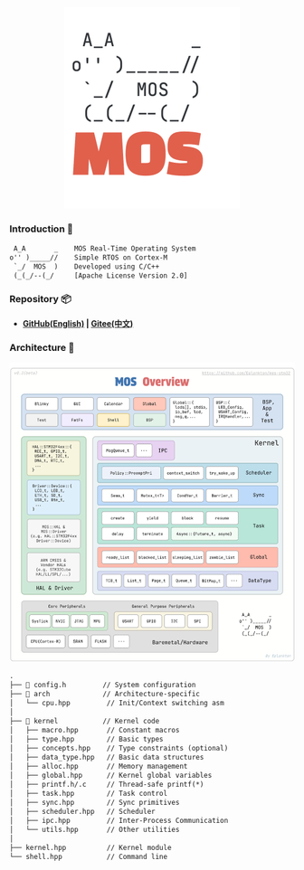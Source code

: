 <p align="center">
<img src="pic/mos_logo.svg">
</p>

### Introduction 🦉
```
 A_A       _    MOS Real-Time Operating System
o'' )_____//    Simple RTOS on Cortex-M
 `_/  MOS  )    Developed using C/C++
 (_(_/--(_/     [Apache License Version 2.0]
```

### Repository 📦
- **[GitHub(English)](https://github.com/Eplankton/mos-core) | [Gitee(中文)](https://gitee.com/Eplankton/mos-core)**

### Architecture 🏀
<img src="pic/mos_arch.svg">

```
.
├── 📁 config.h         // System configuration
├── 📁 arch             // Architecture-specific
│   └── cpu.hpp         // Init/Context switching asm
│
├── 📁 kernel           // Kernel code
│   ├── macro.hpp       // Constant macros
│   ├── type.hpp        // Basic types
│   ├── concepts.hpp    // Type constraints (optional)
│   ├── data_type.hpp   // Basic data structures
│   ├── alloc.hpp       // Memory management
│   ├── global.hpp      // Kernel global variables
│   ├── printf.h/.c     // Thread-safe printf(*)
│   ├── task.hpp        // Task control
│   ├── sync.hpp        // Sync primitives
│   ├── scheduler.hpp   // Scheduler
│   ├── ipc.hpp         // Inter-Process Communication
│   └── utils.hpp       // Other utilities
│
├── kernel.hpp          // Kernel module
└── shell.hpp           // Command line
```